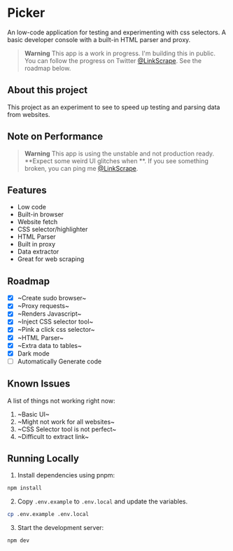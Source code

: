 # Picker

An low-code application for testing and experimenting with css selectors. A basic developer console with a built-in HTML parser and proxy.

> **Warning**
> This app is a work in progress. I'm building this in public. You can follow the progress on Twitter [@LinkScrape](https://twitter.com/LinkScrape). 
> See the roadmap below.

## About this project

This project as an experiment to see to speed up testing and parsing data from websites.

## Note on Performance

> **Warning**
> This app is using the unstable and not production ready.
> **Expect some weird UI glitches when **.
> If you see something broken, you can ping me [@LinkScrape](https://twitter.com/LinkScrape).

## Features

- Low code
- Built-in browser
- Website fetch
- CSS selector/highlighter
- HTML Parser
- Built in proxy
- Data extractor
- Great for web scraping

## Roadmap

- [x] ~Create sudo browser~
- [x] ~Proxy requests~
- [x] ~Renders Javascript~
- [x] ~Inject CSS selector tool~
- [x] ~Pink a click css selector~
- [x] ~HTML Parser~
- [x] ~Extra data to tables~
- [x] Dark mode
- [ ] Automatically Generate code

## Known Issues

A list of things not working right now:

1. ~Basic UI~
2. ~Might not work for all websites~
3. ~CSS Selector tool is not perfect~
4. ~Difficult to extract link~

## Running Locally

1. Install dependencies using pnpm:

```sh
npm install
```

2. Copy `.env.example` to `.env.local` and update the variables.

```sh
cp .env.example .env.local
```

3. Start the development server:

```sh
npm dev
```